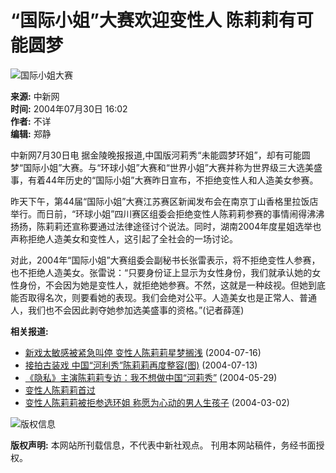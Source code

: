 # “国际小姐”大赛欢迎变性人 陈莉莉有可能圆梦

![国际小姐大赛](http://www.chinanews.com.cn/newsiimg/1.gif)

**来源:** 中新网  
**时间:** 2004年07月30日 16:02  
**作者:** 不详  
**编辑:** 郑静  

中新网7月30日电 据金陵晚报报道,中国版河莉秀“未能圆梦环姐”，却有可能圆梦“国际小姐”大赛。与“环球小姐”大赛和“世界小姐”大赛并称为世界级三大选美盛事，有着44年历史的“国际小姐”大赛昨日宣布，不拒绝变性人和人造美女参赛。

昨天下午，第44届“国际小姐”大赛江苏赛区新闻发布会在南京丁山香格里拉饭店举行。而日前，“环球小姐”四川赛区组委会拒绝变性人陈莉莉参赛的事情闹得沸沸扬扬，陈莉莉还宣称要通过法律途径讨个说法。同时，湖南2004年度星姐选举也声称拒绝人造美女和变性人，这引起了全社会的一场讨论。

对此，2004年“国际小姐”大赛组委会副秘书长张雷表示，将不拒绝变性人参赛，也不拒绝人造美女。张雷说：“只要身份证上显示为女性身份，我们就承认她的女性身份，不会因为她是变性人，就拒绝她参赛。不然，这就是一种歧视。但她到底能否取得名次，则要看她的表现。我们会绝对公平。人造美女也是正常人、普通人，我们也不会因此剥夺她参加选美盛事的资格。”(记者薛莲)

**相关报道:**

- [新戏太敏感被紧急叫停 变性人陈莉莉星梦搁浅](http://www.chinanews.com.cn/news/2004year/2004-07-16/26/460650.shtml) (2004-07-16)
- [接拍古装戏 中国“河利秀”陈莉莉再度整容(图)](http://www.chinanews.com.cn/news/2004year/2004-07-13/26/459189.shtml) (2004-07-13)
- [《隐私》主演陈莉莉专访：我不想做中国“河莉秀”](http://www.chinanews.com.cn/news/2004year/2004-05-29/26/442165.shtml) (2004-05-29)
- [变性人陈莉莉首过](http://www.chinanews.com.cn/n/2004-03-09/26/411227.html)
- [变性人陈莉莉被拒参选环姐 称愿为心动的男人生孩子](http://www.chinanews.com.cn/n/2004-03-02/26/408435.html) (2004-03-02)

![版权信息](http://www.chinanews.com.cn/fileftp/2004-06-04/_1086312404_a.gif)

**版权声明:** 本网站所刊载信息，不代表中新社观点。 刊用本网站稿件，务经书面授权。